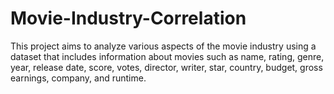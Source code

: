 # Movie-Industry-Correlation
This project aims to analyze various aspects of the movie industry using a dataset that includes information about movies such as name, rating, genre, year, release date, score, votes, director, writer, star, country, budget, gross earnings, company, and runtime.
